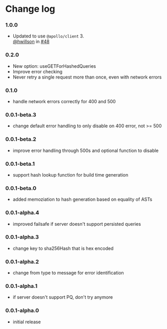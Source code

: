 # Change log

### 1.0.0

- Updated to use `@apollo/client` 3.  <br/>
  [@hwillson](https://github.com/hwillson) in [#48](https://github.com/apollographql/apollo-link-persisted-queries/pull/48)

### 0.2.0
- New option: useGETForHashedQueries
- Improve error checking
- Never retry a single request more than once, even with network errors

### 0.1.0
- handle network errors correctly for 400 and 500

### 0.0.1-beta.3
- change default error handling to only disable on 400 error, not >= 500

### 0.0.1-beta.2
- improve error handling through 500s and optional function to disable

### 0.0.1-beta.1
- support hash lookup function for build time generation

### 0.0.1-beta.0
- added memoziation to hash generation based on equality of ASTs

### 0.0.1-alpha.4
- improved failsafe if server doesn't support persisted queries

### 0.0.1-alpha.3
- change key to sha256Hash that is hex encoded

### 0.0.1-alpha.2
- change from type to message for error identification

### 0.0.1-alpha.1
- if server doesn't support PQ, don't try anymore

### 0.0.1-alpha.0
- initial release
